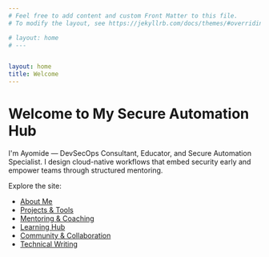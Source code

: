 ```yaml
---
# Feel free to add content and custom Front Matter to this file.
# To modify the layout, see https://jekyllrb.com/docs/themes/#overriding-theme-defaults

# layout: home
# ---


layout: home
title: Welcome
---
```


# Welcome to My Secure Automation Hub

I'm Ayomide — DevSecOps Consultant, Educator, and Secure Automation Specialist. I design cloud-native workflows that embed security early and empower teams through structured mentoring.

Explore the site:

- [About Me](about)
- [Projects & Tools](projects)
- [Mentoring & Coaching](mentoring)
- [Learning Hub](learning)
- [Community & Collaboration](community)
- [Technical Writing](writing)

